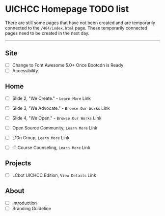 # UICHCC Homepage TODO list

There are still some pages that have not been created and are temporarily connected to the `/404/index.html` page. These temporarily connected pages need to be created in the next day.

--------
## Site
- [ ] Change to Font Awesome 5.0+ Once Bootcdn is Ready
- [ ] Accessibility

## Home
- [ ] Slide 2, "We Create." - `Learn More` Link
- [ ] Slide 3, "We Advocate." - `Browse Our Works` Link
- [ ] Slide 4, "We Open." - `Browse Our Works` Link

- [ ] Open Source Community, `Learn More` Link
- [ ] L10n Group, `Learn More` Link
- [ ] IT Course Counseling, `Learn More` Link

## Projects
- [ ] LCbot UICHCC Edition, `View Details` Link

## About
- [ ] Introduction
- [ ] Branding Guideline
